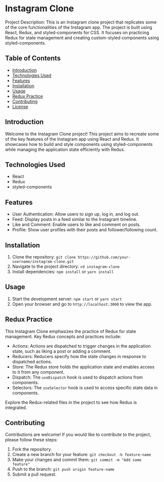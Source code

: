 # Instagram Clone

Project Description: This is an Instagram clone project that replicates some of the core functionalities of the Instagram app. The project is built using React, Redux, and styled-components for CSS. It focuses on practicing Redux for state management and creating custom-styled components using styled-components.

## Table of Contents

- [Introduction](#introduction)
- [Technologies Used](#technologies-used)
- [Features](#features)
- [Installation](#installation)
- [Usage](#usage)
- [Redux Practice](#redux-practice)
- [Contributing](#contributing)
- [License](#license)

## Introduction

Welcome to the Instagram Clone project! This project aims to recreate some of the key features of the Instagram app using React and Redux. It showcases how to build and style components using styled-components while managing the application state efficiently with Redux.

## Technologies Used

- React
- Redux
- styled-components

## Features

- User Authentication: Allow users to sign up, log in, and log out.
- Feed: Display posts in a feed similar to the Instagram timeline.
- Like and Comment: Enable users to like and comment on posts.
- Profile: Show user profiles with their posts and follower/following count.

## Installation

1. Clone the repository: `git clone https://github.com/your-username/instagram-clone.git`
2. Navigate to the project directory: `cd instagram-clone`
3. Install dependencies: `npm install` or `yarn install`

## Usage

1. Start the development server: `npm start` or `yarn start`
2. Open your browser and go to `http://localhost:3000` to view the app.

## Redux Practice

This Instagram Clone emphasizes the practice of Redux for state management. Key Redux concepts and practices include:

- Actions: Actions are dispatched to trigger changes in the application state, such as liking a post or adding a comment.
- Reducers: Reducers specify how the state changes in response to dispatched actions.
- Store: The Redux store holds the application state and enables access to it from any component.
- Dispatch: The `useDispatch` hook is used to dispatch actions from components.
- Selectors: The `useSelector` hook is used to access specific state data in components.

Explore the Redux-related files in the project to see how Redux is integrated.

## Contributing

Contributions are welcome! If you would like to contribute to the project, please follow these steps:

1. Fork the repository.
2. Create a new branch for your feature: `git checkout -b feature-name`
3. Make your changes and commit them: `git commit -m "Add some feature"`
4. Push to the branch: `git push origin feature-name`
5. Submit a pull request.
